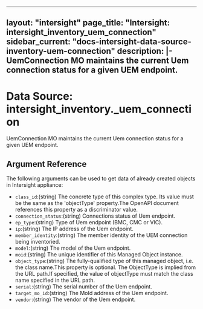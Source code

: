 
---
layout: "intersight"
page_title: "Intersight: intersight_inventory_uem_connection"
sidebar_current: "docs-intersight-data-source-inventory-uem-connection"
description: |-
UemConnection MO maintains the current Uem connection status for a given UEM endpoint.
---

# Data Source: intersight_inventory._uem_connection
UemConnection MO maintains the current Uem connection status for a given UEM endpoint.
## Argument Reference
The following arguments can be used to get data of already created objects in Intersight appliance:
* `class_id`:(string) The concrete type of this complex type. Its value must be the same as the 'objectType' property.The OpenAPI document references this property as a discriminator value. 
* `connection_status`:(string) Connections status of Uem endpoint. 
* `ep_type`:(string) Type of Uem endpoint (BMC, CMC or VIC). 
* `ip`:(string) The IP address of the Uem endpoint. 
* `member_identity`:(string) The member identity of the UEM connection being inventoried. 
* `model`:(string) The model of the Uem endpoint. 
* `moid`:(string) The unique identifier of this Managed Object instance. 
* `object_type`:(string) The fully-qualified type of this managed object, i.e. the class name.This property is optional. The ObjectType is implied from the URL path.If specified, the value of objectType must match the class name specified in the URL path. 
* `serial`:(string) The serial number of the Uem endpoint. 
* `target_mo_id`:(string) The MoId address of the Uem endpoint. 
* `vendor`:(string) The vendor of the Uem endpoint. 
